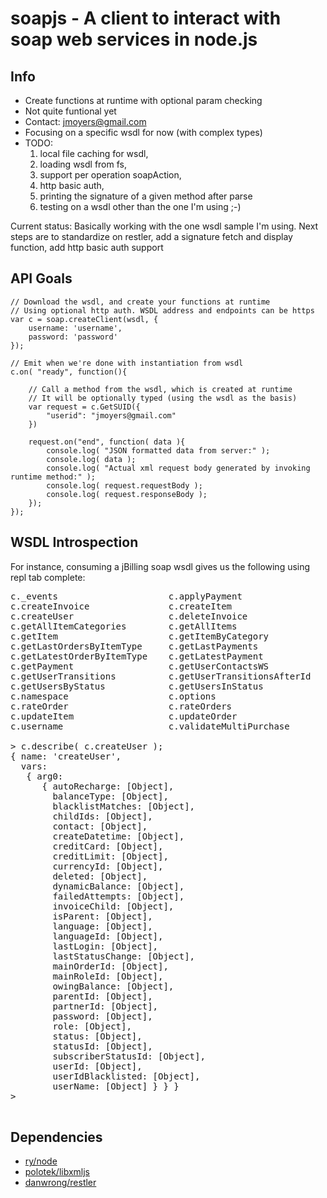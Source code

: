 # soapjs - A client to interact with soap web services in node.js

Info
----------

* Create functions at runtime with optional param checking
* Not quite funtional yet
* Contact: jmoyers@gmail.com
* Focusing on a specific wsdl for now (with complex types)
* TODO:
    1. local file caching for wsdl,
    2. loading wsdl from fs,
    3. support per operation soapAction,
    4. http basic auth,
    5. printing the signature of a given method after parse
    6. testing on a wsdl other than the one I'm using ;-)

Current status: Basically working with the one wsdl sample I'm using. Next steps are to standardize on restler, add a signature fetch and display function, add http basic auth support


API Goals
----------

    // Download the wsdl, and create your functions at runtime
    // Using optional http auth. WSDL address and endpoints can be https
    var c = soap.createClient(wsdl, {
        username: 'username',
        password: 'password'
    });

    // Emit when we're done with instantiation from wsdl
    c.on( "ready", function(){
    
        // Call a method from the wsdl, which is created at runtime
        // It will be optionally typed (using the wsdl as the basis)
        var request = c.GetSUID({
            "userid": "jmoyers@gmail.com"
        })
        
        request.on("end", function( data ){
            console.log( "JSON formatted data from server:" );
            console.log( data );
            console.log( "Actual xml request body generated by invoking runtime method:" );
            console.log( request.requestBody );
            console.log( request.responseBody );
        });
    });


WSDL Introspection
-------------------

For instance, consuming a jBilling soap wsdl gives us the following using repl tab complete:

<pre>
c._events                     c.applyPayment                c.authenticate                c.complexTypeCache            c.create
c.createInvoice               c.createItem                  c.createOrder                 c.createOrderAndInvoice       c.createOrderPreAuthorize
c.createUser                  c.deleteInvoice               c.deleteOrder                 c.deleteUser                  c.functions
c.getAllItemCategories        c.getAllItems                 c.getCurrentOrder             c.getInvoiceWS                c.getInvoicesByDate
c.getItem                     c.getItemByCategory           c.getLastInvoices             c.getLastInvoicesByItemType   c.getLastOrders
c.getLastOrdersByItemType     c.getLastPayments             c.getLatestInvoice            c.getLatestInvoiceByItemType  c.getLatestOrder
c.getLatestOrderByItemType    c.getLatestPayment            c.getOrder                    c.getOrderByPeriod            c.getOrderLine
c.getPayment                  c.getUserContactsWS           c.getUserId                   c.getUserInvoicesByDate       c.getUserItemsByCategory
c.getUserTransitions          c.getUserTransitionsAfterId   c.getUserWS                   c.getUsersByCreditCard        c.getUsersByCustomField
c.getUsersByStatus            c.getUsersInStatus            c.getUsersNotInStatus         c.isUserSubscribedTo          c.location
c.namespace                   c.options                     c.password                    c.payInvoice                  c.processPayment
c.rateOrder                   c.rateOrders                  c.simpleTypes                 c.updateCreditCard            c.updateCurrentOrder
c.updateItem                  c.updateOrder                 c.updateOrderLine             c.updateUser                  c.updateUserContact
c.username                    c.validateMultiPurchase       c.validatePurchase            c.wsdl                        c.wsdlContent

> c.describe( c.createUser );
{ name: 'createUser',
  vars: 
   { arg0: 
      { autoRecharge: [Object],
        balanceType: [Object],
        blacklistMatches: [Object],
        childIds: [Object],
        contact: [Object],
        createDatetime: [Object],
        creditCard: [Object],
        creditLimit: [Object],
        currencyId: [Object],
        deleted: [Object],
        dynamicBalance: [Object],
        failedAttempts: [Object],
        invoiceChild: [Object],
        isParent: [Object],
        language: [Object],
        languageId: [Object],
        lastLogin: [Object],
        lastStatusChange: [Object],
        mainOrderId: [Object],
        mainRoleId: [Object],
        owingBalance: [Object],
        parentId: [Object],
        partnerId: [Object],
        password: [Object],
        role: [Object],
        status: [Object],
        statusId: [Object],
        subscriberStatusId: [Object],
        userId: [Object],
        userIdBlacklisted: [Object],
        userName: [Object] } } }
>

</pre>


Dependencies
-------------

* [ry/node](http://github.com/ry/node)
* [polotek/libxmljs](http://github.com/polotek/libxmljs)
* [danwrong/restler](http://github.com/danwrong/Restler/)